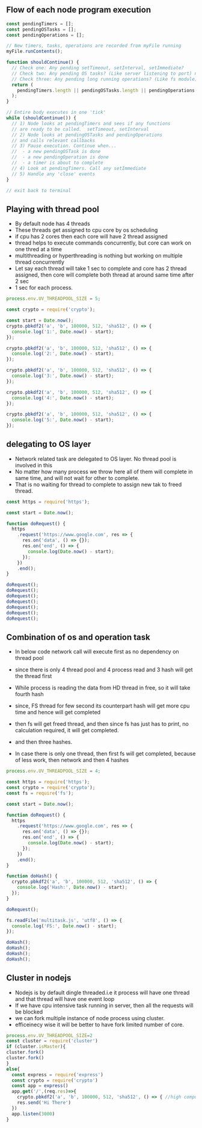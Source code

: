 ## Flow of each node program execution
```js
const pendingTimers = [];
const pendingOSTasks = [];
const pendingOperations = [];

// New timers, tasks, operations are recorded from myFile running
myFile.runContents();

function shouldContinue() {
  // Check one: Any pending setTimeout, setInterval, setImmediate?
  // Check two: Any pending OS tasks? (Like server listening to port) networking task. No thread pool require. delegate work to OS layer
  // Check three: Any pending long running operations? (Like fs module). Thread pools are included.
  return (
    pendingTimers.length || pendingOSTasks.length || pendingOperations.length
  );
}

// Entire body executes in one 'tick'
while (shouldContinue()) {
  // 1) Node looks at pendingTimers and sees if any functions
  // are ready to be called.  setTimeout, setInterval
  // 2) Node looks at pendingOSTasks and pendingOperations
  // and calls relevant callbacks
  // 3) Pause execution. Continue when...
  //  - a new pendingOSTask is done
  //  - a new pendingOperation is done
  //  - a timer is about to complete
  // 4) Look at pendingTimers. Call any setImmediate
  // 5) Handle any 'close' events
}

// exit back to terminal

```

## Playing with thread pool
* By default node has 4 threads
* These threads get assigned to cpu core by os scheduling
* if cpu has 2 cores then each core will have 2 thread assigned
* thread helps to execute commands concurrently, but core can work on one thred at a time
* multithreading or hyperthreading is  nothing but working on multiple thread concurrently
* Let say each thread will take 1 sec to complete and core has 2 thread assigned, then core will complete both thread at around same time after 2 sec
* 1 sec for each process.
```js
process.env.UV_THREADPOOL_SIZE = 5;

const crypto = require('crypto');

const start = Date.now();
crypto.pbkdf2('a', 'b', 100000, 512, 'sha512', () => {
  console.log('1:', Date.now() - start);
});

crypto.pbkdf2('a', 'b', 100000, 512, 'sha512', () => {
  console.log('2:', Date.now() - start);
});

crypto.pbkdf2('a', 'b', 100000, 512, 'sha512', () => {
  console.log('3:', Date.now() - start);
});

crypto.pbkdf2('a', 'b', 100000, 512, 'sha512', () => {
  console.log('4:', Date.now() - start);
});

crypto.pbkdf2('a', 'b', 100000, 512, 'sha512', () => {
  console.log('5:', Date.now() - start);
});
```

## delegating to OS layer
* Network related task are delegated to OS layer. No thread pool is involved in this
* No matter how many process we throw here all of them will complete in same time, and will not wait for other to complete.
* That is no waiting for thread to complete to assign new tak to freed thread.
```js
const https = require('https');

const start = Date.now();

function doRequest() {
  https
    .request('https://www.google.com', res => {
      res.on('data', () => {});
      res.on('end', () => {
        console.log(Date.now() - start);
      });
    })
    .end();
}

doRequest();
doRequest();
doRequest();
doRequest();
doRequest();
doRequest();
doRequest();
```

## Combination of os and operation task
* In below code network call will execute first as no dependency on thread pool
* since there is only 4 thread pool and 4 process read and 3 hash will get the thread first
* While process is reading the data from HD thread in free, so it will take fourth hash
* since, FS thread for few second its counterpart hash will get more cpu time and hence will get completed
* then fs will get freed thread, and then since fs has just has to print, no calculation required, it will get completed.
* and then three hashes.

* In case there is only one thread, then first fs will get completed, because of less work, then network and then 4 hashes
```js
process.env.UV_THREADPOOL_SIZE = 4;

const https = require('https');
const crypto = require('crypto');
const fs = require('fs');

const start = Date.now();

function doRequest() {
  https
    .request('https://www.google.com', res => {
      res.on('data', () => {});
      res.on('end', () => {
        console.log(Date.now() - start);
      });
    })
    .end();
}

function doHash() {
  crypto.pbkdf2('a', 'b', 100000, 512, 'sha512', () => {
    console.log('Hash:', Date.now() - start);
  });
}

doRequest();

fs.readFile('multitask.js', 'utf8', () => {
  console.log('FS:', Date.now() - start);
});

doHash();
doHash();
doHash();
doHash();
```
## Cluster in nodejs
* Nodejs is by default dingle threaded.i.e it process will have one thread and that thread will have one event loop
* If we have cpu intensive task running in server, then all the requests will be blocked
* we can fork multiple instance of node process using cluster.
* efficeinecy wise it will be better to have fork limited number of core.
```js
process.env.UV_THREADPOOL_SIZE=2
const cluster = require('cluster')
if (cluster.isMaster){
cluster.fork()
cluster.fork()
}
else{
  const express = require('express')
  const crypto = require('crypto')
  const app = express()
  app,get('/',(req.res)=>{
    crypto.pbkdf2('a', 'b', 100000, 512, 'sha512', () => { //high compuatational task
    res.send('Hi There')
  })
  app.listen(3000)
}
```
